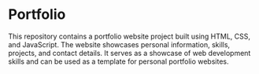 # Portfolio
This repository contains a portfolio website project built using HTML, CSS, and JavaScript. The website showcases personal information, skills, projects, and contact details. It serves as a showcase of web development skills and can be used as a template for personal portfolio websites.
